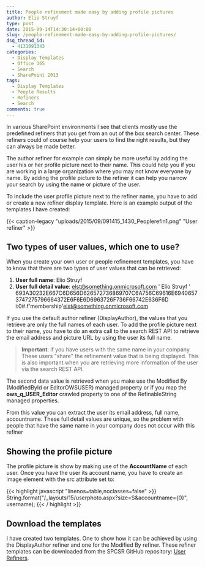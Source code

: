 ```yaml
---
title: People refinement made easy by adding profile pictures
author: Elio Struyf
type: post
date: 2015-09-14T14:30:14+00:00
slug: /people-refinement-made-easy-by-adding-profile-pictures/
dsq_thread_id:
  - 4131091343
categories:
  - Display Templates
  - Office 365
  - Search
  - SharePoint 2013
tags:
  - Display Templates
  - People Results
  - Refiners
  - Search
comments: true
---
```


In various SharePoint environments I see that clients mostly use the predefined refiners that you get from an out of the box search center. These refiners could of course help your users to find the right results, but they can always be made better.

The author refiner for example can simply be more useful by adding the user his or her profile picture next to their name. This could help you if you are working in a large organization where you may not know everyone by name. By adding the profile picture to the refiner it can help you narrow your search by using the name or picture of the user.

To include the user profile picture next to the refiner name, you have to add or create a new refiner display template. Here is an example output of the templates I have created:

{{< caption-legacy "uploads/2015/09/091415_1430_Peoplerefin1.png" "User refiner" >}}

## Two types of user values, which one to use?

When you create your own user or people refinement templates, you have to know that there are two types of user values that can be retrieved:

1.  **User full name**: Elio Struyf
2.  **User full detail value**: elst@something.onmicrosoft.com ' Elio Struyf ' 693A30232E667C6D656D626572736869707C6A756C69616E69406573747275796664372E6F6E6D6963726F736F66742E636F6D i:0#.f'membership'elst@something.onmicrosoft.com

If you use the default author refiner (DisplayAuthor), the values that you retrieve are only the full names of each user. To add the profile picture next to their name, you have to do an extra call to the search REST API to retrieve the email address and picture URL by using the user its full name.

> **Important**: if you have users with the same name in your company. These users "share" the refinement value that is being displayed. This is also important when you are retrieving more information of the user via the search REST API.

The second data value is retrieved when you make use the Modified By (ModifiedById or EditorOWSUSER) managed property or if you map the **ows_q_USER_Editor** crawled property to one of the RefinableString managed properties.

From this value you can extract the user its email address, full name, accountname. These full detail values are unique, so the problem with people that have the same name in your company does not occur with this refiner

## Showing the profile picture

The profile picture is show by making use of the **AccountName** of each user. Once you have the user its account name, you have to create an image element with the src attribute set to:

{{< highlight javascript "linenos=table,noclasses=false" >}}
String.format("/_layouts/15/userphoto.aspx?size=S&accountname={0}", username);
{{< / highlight >}}


## Download the templates

I have created two templates. One to show how it can be achieved by using the DisplayAuthor refiner and one for the Modified By refiner. These refiner templates can be downloaded from the SPCSR GitHub repository: [User Refiners](https://github.com/SPCSR/DisplayTemplates/tree/master/Search%20Display%20Templates/Refiners/User%20Refiner).
